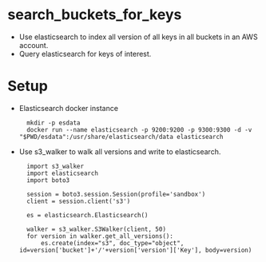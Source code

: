 # search_buckets_for_keys
* Use elasticsearch to index all version of all keys in all buckets in an AWS account.
* Query elasticsearch for keys of interest.

# Setup
* Elasticsearch docker instance

        mkdir -p esdata
        docker run --name elasticsearch -p 9200:9200 -p 9300:9300 -d -v "$PWD/esdata":/usr/share/elasticsearch/data elasticsearch

* Use s3_walker to walk all versions and write to elasticsearch.

        import s3_walker
        import elasticsearch
        import boto3

        session = boto3.session.Session(profile='sandbox')
        client = session.client('s3')

        es = elasticsearch.Elasticsearch()

        walker = s3_walker.S3Walker(client, 50)
        for version in walker.get_all_versions():
            es.create(index="s3", doc_type="object", id=version['bucket']+'/'+version['version']['Key'], body=version)
